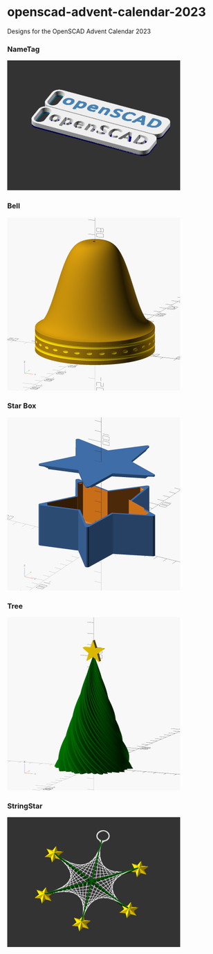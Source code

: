 # openscad-advent-calendar-2023
Designs for the OpenSCAD Advent Calendar 2023

### NameTag
<img src="NameTag/NameTag.png" width="400">

### Bell
<img src="bell/bell.png" width="400">

### Star Box
<img src="star-box/star-box.png" width="400">

### Tree
<img src="tree/tree.png" width="400">

### StringStar
<img src="StringStar/StringartStar.png" width="400">
